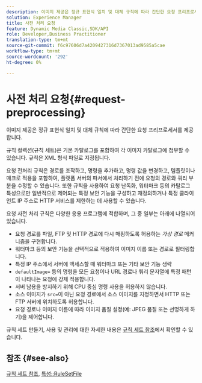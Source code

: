 ```yaml
---
description: 이미지 제공은 정규 표현식 일치 및 대체 규칙에 따라 간단한 요청 프리프로세서를 제공합니다.
solution: Experience Manager
title: 사전 처리 요청
feature: Dynamic Media Classic,SDK/API
role: Developer,Business Practitioner
translation-type: tm+mt
source-git-commit: f6c97606d7a4209427316d7367013ad9585a5cae
workflow-type: tm+mt
source-wordcount: '292'
ht-degree: 0%

---
```



# 사전 처리 요청{#request-preprocessing}

이미지 제공은 정규 표현식 일치 및 대체 규칙에 따라 간단한 요청 프리프로세서를 제공합니다.

규칙 컬렉션(규칙 세트)은 기본 카탈로그를 포함하여 각 이미지 카탈로그에 첨부할 수 있습니다. 규칙은 XML 형식 파일로 지정됩니다.

요청 전처리 규칙은 경로를 조작하고, 명령을 추가하고, 명령 값을 변경하고, 템플릿이나 매크로 적용을 포함하여, 플랫폼 서버의 파서에서 처리하기 전에 요청의 경로와 쿼리 부분을 수정할 수 있습니다. 또한 규칙을 사용하여 요청 난독화, 워터마크 등의 카탈로그 특성으로만 일반적으로 제어되는 특정 보안 기능을 구성하고 재정의하거나 특정 클라이언트 IP 주소로 HTTP 서비스를 제한하는 데 사용할 수 있습니다.

요청 사전 처리 규칙은 다양한 응용 프로그램에 적합하며, 그 중 일부는 아래에 나열되어 있습니다.

* 요청 경로를 파일, FTP 및 HTTP 경로에 다시 매핑하도록 허용하는 *가상 경로* 메커니즘을 구현합니다.
* 워터마크 등의 보안 기능을 선택적으로 적용하여 이미지 이름 또는 경로로 필터링합니다.
* 특정 IP 주소에서 서버에 액세스할 때 워터마크 또는 기타 보안 기능 생략
* `defaultImage=` 등의 명령을 모든 요청이나 URL 경로나 쿼리 문자열에 특정 패턴이 나타나는 요청에 강제 적용합니다.
* 서버 남용을 방지하기 위해 CPU 중심 명령 사용을 허용하지 않습니다.
* 소스 이미지가 `src=`이 아닌 요청 경로에서 소스 이미지를 지정하면서 HTTP 또는 FTP 서버에 위치하도록 허용합니다.
* 요청 경로나 이미지 이름에 따라 이미지 품질 설정(예: JPEG 품질 또는 선명하게 하기)을 제어합니다.

규칙 세트 만들기, 사용 및 관리에 대한 자세한 내용은 [규칙 세트 참조](../../../../../is-api/image-catalog/image-serving-api-ref/c-image-catalog-reference/c-rule-set-reference/c-rule-set-reference.md#concept-3e5058cf3507470b82cac638df23ea8e)에서 확인할 수 있습니다.

## 참조 {#see-also}

[규칙 세트 참조](../../../../../is-api/image-catalog/image-serving-api-ref/c-image-catalog-reference/c-rule-set-reference/c-rule-set-reference.md#concept-3e5058cf3507470b82cac638df23ea8e),  [특성::RuleSetFile](../../../../../is-api/image-catalog/image-serving-api-ref/c-image-catalog-reference/c-overview/c-file-formats/r-rule-set-files.md#reference-3e54cb5f4d74411a84889fed056ac093)
